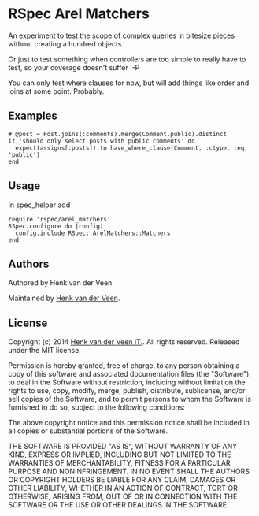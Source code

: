 # RSpec Arel Matchers

An experiment to test the scope of complex queries in bitesize pieces without creating a hundred objects.

Or just to test something when controllers are too simple to really have to test, so your coverage doesn't suffer :-P

You can only test where clauses for now, but will add things like order and joins at some point. Probably.


## Examples

```
# @post = Post.joins(:comments).merge(Comment.public).distinct
it 'should only select posts with public comments' do
  expect(assigns[:posts]).to have_where_clause(Comment, :ctype, :eq, 'public')
end
```

## Usage

In spec_helper add

```
require 'rspec/arel_matchers'
RSpec.configure do |config|
  config.include RSpec::ArelMatchers::Matchers
end
```

## Authors

Authored by Henk van der Veen.

Maintained by [Henk van der Veen](http://hampei.github.io/).

## License

Copyright (c) 2014 [Henk van der Veen IT.](http://hampei.github.io/).
All rights reserved. Released under the MIT license.

Permission is hereby granted, free of charge, to any person obtaining a copy
of this software and associated documentation files (the "Software"), to deal
in the Software without restriction, including without limitation the rights
to use, copy, modify, merge, publish, distribute, sublicense, and/or sell
copies of the Software, and to permit persons to whom the Software is
furnished to do so, subject to the following conditions:

The above copyright notice and this permission notice shall be included in
all copies or substantial portions of the Software.

THE SOFTWARE IS PROVIDED "AS IS", WITHOUT WARRANTY OF ANY KIND, EXPRESS OR
IMPLIED, INCLUDING BUT NOT LIMITED TO THE WARRANTIES OF MERCHANTABILITY,
FITNESS FOR A PARTICULAR PURPOSE AND NONINFRINGEMENT. IN NO EVENT SHALL THE
AUTHORS OR COPYRIGHT HOLDERS BE LIABLE FOR ANY CLAIM, DAMAGES OR OTHER
LIABILITY, WHETHER IN AN ACTION OF CONTRACT, TORT OR OTHERWISE, ARISING FROM,
OUT OF OR IN CONNECTION WITH THE SOFTWARE OR THE USE OR OTHER DEALINGS IN
THE SOFTWARE.
